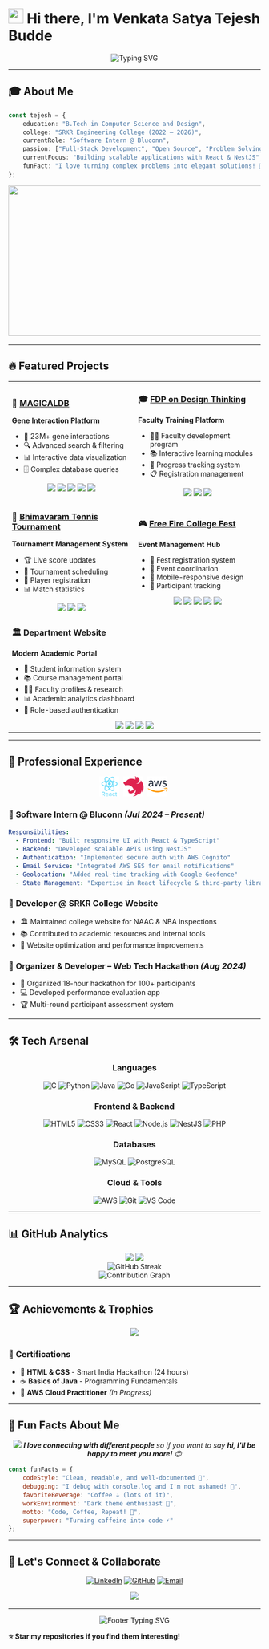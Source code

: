# <img src="https://raw.githubusercontent.com/MartinHeinz/MartinHeinz/master/wave.gif" width="30px" height="30px" /> Hi there, I'm Venkata Satya Tejesh Budde

<div align="center">
  <img src="https://readme-typing-svg.herokuapp.com?font=Fira+Code&size=30&duration=3000&pause=1000&color=00FFFF&center=true&vCenter=true&width=600&lines=Software+Intern+@Bluconn;Full-Stack+Developer;Inter+@Bluconn;Problem+Solver;Inter+@Bluconn;Tech+Event+Organizer" alt="Typing SVG" />
</div>



---

## 🎓 **About Me**

```typescript
const tejesh = {
    education: "B.Tech in Computer Science and Design",
    college: "SRKR Engineering College (2022 – 2026)",
    currentRole: "Software Intern @ Bluconn",
    passion: ["Full-Stack Development", "Open Source", "Problem Solving"],
    currentFocus: "Building scalable applications with React & NestJS",
    funFact: "I love turning complex problems into elegant solutions! 🚀"
};
```

<div align="center">
  <img src="https://media.giphy.com/media/dWesBcTLavkZuG35MI/giphy.gif" width="600" height="300"/>
</div>

---

## 🔥 **Featured Projects**

<table>
<tr>
<td width="50%">

### 🔬 [MAGICALDB](http://www.manjarilab.com/databases/magicaldb)
**Gene Interaction Platform**
- 🧬 23M+ gene interactions
- 🔍 Advanced search & filtering
- 📊 Interactive data visualization
- 🗄️ Complex database queries

<div align="center">
<img src="https://img.shields.io/badge/HTML5-E34F26?style=for-the-badge&logo=html5&logoColor=white" />
<img src="https://img.shields.io/badge/CSS3-1572B6?style=for-the-badge&logo=css3&logoColor=white" />
<img src="https://img.shields.io/badge/JavaScript-F7DF1E?style=for-the-badge&logo=javascript&logoColor=black" />
<img src="https://img.shields.io/badge/PHP-777BB4?style=for-the-badge&logo=php&logoColor=white" />
<img src="https://img.shields.io/badge/MySQL-4479A1?style=for-the-badge&logo=mysql&logoColor=white" />
</div>

</td>
<td width="50%">

### 🎓 [FDP on Design Thinking](https://srkrec.edu.in/atalfdp2023/)
**Faculty Training Platform**
- 👨‍🏫 Faculty development program
- 📚 Interactive learning modules
- 🎯 Progress tracking system
- 📋 Registration management

<div align="center">
<img src="https://img.shields.io/badge/HTML5-E34F26?style=for-the-badge&logo=html5&logoColor=white" />
<img src="https://img.shields.io/badge/CSS3-1572B6?style=for-the-badge&logo=css3&logoColor=white" />
<img src="https://img.shields.io/badge/JavaScript-F7DF1E?style=for-the-badge&logo=javascript&logoColor=black" />
</div>

</td>
</tr>
<tr>
<td width="50%">

### 🎾 [Bhimavaram Tennis Tournament](https://bhimavaramtennis.com/)
**Tournament Management System**
- 🏆 Live score updates
- 📅 Tournament scheduling
- 👥 Player registration
- 📊 Match statistics

<div align="center">
<img src="https://img.shields.io/badge/HTML5-E34F26?style=for-the-badge&logo=html5&logoColor=white" />
<img src="https://img.shields.io/badge/CSS3-1572B6?style=for-the-badge&logo=css3&logoColor=white" />
<img src="https://img.shields.io/badge/JavaScript-F7DF1E?style=for-the-badge&logo=javascript&logoColor=black" />
</div>

</td>
<td width="50%">

### 🎮 [Free Fire College Fest](http://srkrec.edu.in/sigma/freefire24)
**Event Management Hub**
- 🎪 Fest registration system
- 🎯 Event coordination
- 📱 Mobile-responsive design
- 🏅 Participant tracking

<div align="center">
<img src="https://img.shields.io/badge/HTML5-E34F26?style=for-the-badge&logo=html5&logoColor=white" />
<img src="https://img.shields.io/badge/CSS3-1572B6?style=for-the-badge&logo=css3&logoColor=white" />
<img src="https://img.shields.io/badge/JavaScript-F7DF1E?style=for-the-badge&logo=javascript&logoColor=black" />
<img src="https://img.shields.io/badge/PHP-777BB4?style=for-the-badge&logo=php&logoColor=white" />
<img src="https://img.shields.io/badge/MySQL-4479A1?style=for-the-badge&logo=mysql&logoColor=white" />
</div>

</td>
</tr>
<tr>
<td colspan="2">

### 🏛️ **Department Website**
**Modern Academic Portal**
- 🎯 Student information system
- 📚 Course management portal
- 👩‍🏫 Faculty profiles & research
- 📊 Academic analytics dashboard
- 🔐 Role-based authentication

<div align="center">
<img src="https://img.shields.io/badge/React-20232A?style=for-the-badge&logo=react&logoColor=61DAFB" />
<img src="https://img.shields.io/badge/TypeScript-007ACC?style=for-the-badge&logo=typescript&logoColor=white" />
<img src="https://img.shields.io/badge/Node.js-43853D?style=for-the-badge&logo=node.js&logoColor=white" />
<img src="https://img.shields.io/badge/MongoDB-4EA94B?style=for-the-badge&logo=mongodb&logoColor=white" />
</div>

</td>
</tr>
</table>

---

## 💼 **Professional Experience**

<div align="center">
  <img src="https://github.com/devicons/devicon/blob/master/icons/react/react-original-wordmark.svg" title="React" alt="React" width="40" height="40"/>&nbsp;
  <img src="https://github.com/devicons/devicon/blob/master/icons/nestjs/nestjs-plain.svg" title="NestJS" alt="NestJS" width="40" height="40"/>&nbsp;
  <img src="https://github.com/devicons/devicon/blob/master/icons/amazonwebservices/amazonwebservices-original-wordmark.svg" title="AWS" alt="AWS" width="40" height="40"/>&nbsp;
</div>

### 🔹 **Software Intern @ Bluconn** *(Jul 2024 – Present)*
```yaml
Responsibilities:
  - Frontend: "Built responsive UI with React & TypeScript"
  - Backend: "Developed scalable APIs using NestJS"
  - Authentication: "Implemented secure auth with AWS Cognito"
  - Email Service: "Integrated AWS SES for email notifications"
  - Geolocation: "Added real-time tracking with Google Geofence"
  - State Management: "Expertise in React lifecycle & third-party libraries"
```

### 🔹 **Developer @ SRKR College Website**
- 🏛️ Maintained college website for NAAC & NBA inspections
- 📚 Contributed to academic resources and internal tools
- 🔧 Website optimization and performance improvements

### 🔹 **Organizer & Developer – Web Tech Hackathon** *(Aug 2024)*
- 🎯 Organized 18-hour hackathon for 100+ participants
- 💻 Developed performance evaluation app
- 🏆 Multi-round participant assessment system

---

## 🛠️ **Tech Arsenal**

<div align="center">

### **Languages**
![C](https://img.shields.io/badge/C-A8B9CC?style=for-the-badge&logo=c&logoColor=white)
![Python](https://img.shields.io/badge/Python-3776AB?style=for-the-badge&logo=python&logoColor=white)
![Java](https://img.shields.io/badge/Java-ED8B00?style=for-the-badge&logo=java&logoColor=white)
![Go](https://img.shields.io/badge/Go-00ADD8?style=for-the-badge&logo=go&logoColor=white)
![JavaScript](https://img.shields.io/badge/JavaScript-F7DF1E?style=for-the-badge&logo=javascript&logoColor=black)
![TypeScript](https://img.shields.io/badge/TypeScript-007ACC?style=for-the-badge&logo=typescript&logoColor=white)

### **Frontend & Backend**
![HTML5](https://img.shields.io/badge/HTML5-E34F26?style=for-the-badge&logo=html5&logoColor=white)
![CSS3](https://img.shields.io/badge/CSS3-1572B6?style=for-the-badge&logo=css3&logoColor=white)
![React](https://img.shields.io/badge/React-20232A?style=for-the-badge&logo=react&logoColor=61DAFB)
![Node.js](https://img.shields.io/badge/Node.js-43853D?style=for-the-badge&logo=node.js&logoColor=white)
![NestJS](https://img.shields.io/badge/NestJS-E0234E?style=for-the-badge&logo=nestjs&logoColor=white)
![PHP](https://img.shields.io/badge/PHP-777BB4?style=for-the-badge&logo=php&logoColor=white)

### **Databases**
![MySQL](https://img.shields.io/badge/MySQL-4479A1?style=for-the-badge&logo=mysql&logoColor=white)
![PostgreSQL](https://img.shields.io/badge/PostgreSQL-316192?style=for-the-badge&logo=postgresql&logoColor=white)

### **Cloud & Tools**
![AWS](https://img.shields.io/badge/AWS-FF9900?style=for-the-badge&logo=amazonaws&logoColor=white)
![Git](https://img.shields.io/badge/Git-F05032?style=for-the-badge&logo=git&logoColor=white)
![VS Code](https://img.shields.io/badge/VS_Code-007ACC?style=for-the-badge&logo=visual-studio-code&logoColor=white)

</div>

---

## 📊 **GitHub Analytics**

<div align="center">
  <img height="180em" src="https://github-readme-stats.vercel.app/api?username=BTejesh27&show_icons=true&theme=tokyonight&include_all_commits=true&count_private=true"/>
  <img height="180em" src="https://github-readme-stats.vercel.app/api/top-langs/?username=BTejesh27&layout=compact&langs_count=8&theme=tokyonight"/>
</div>

<div align="center">
  <img src="https://github-readme-streak-stats.herokuapp.com/?user=BTejesh27&theme=tokyonight" alt="GitHub Streak" />
</div>

<div align="center">
  <img src="https://github-readme-activity-graph.vercel.app/graph?username=BTejesh27&theme=tokyo-night&hide_border=true" alt="Contribution Graph" />
</div>

---

## 🏆 **Achievements & Trophies**

<div align="center">
  <img src="https://github-profile-trophy.vercel.app/?username=BTejesh27&theme=tokyonight&no-frame=true&no-bg=true&margin-w=4&row=2&column=4" />
</div>

### 📜 **Certifications**
- 🏅 **HTML & CSS** - Smart India Hackathon (24 hours)
- ☕ **Basics of Java** - Programming Fundamentals
- 🚀 **AWS Cloud Practitioner** *(In Progress)*

---

## 🌟 **Fun Facts About Me**

<div align="center">
  <img src="https://media.giphy.com/media/LnQjpWaON8nhr21vNW/giphy.gif" width="60"> <em><b>I love connecting with different people</b> so if you want to say <b>hi, I'll be happy to meet you more!</b> 😊</em>
</div>

```javascript
const funFacts = {
    codeStyle: "Clean, readable, and well-documented 📝",
    debugging: "I debug with console.log and I'm not ashamed! 🐛",
    favoriteBeverage: "Coffee ☕ (lots of it)",
    workEnvironment: "Dark theme enthusiast 🌙",
    motto: "Code, Coffee, Repeat! 🔄",
    superpower: "Turning caffeine into code ⚡"
};
```

---

## 🤝 **Let's Connect & Collaborate**

<div align="center">
  
[![LinkedIn](https://img.shields.io/badge/LinkedIn-0077B5?style=for-the-badge&logo=linkedin&logoColor=white)](https://www.linkedin.com/in/venkata-satya-tejesh-budde-b7b460247)
[![GitHub](https://img.shields.io/badge/GitHub-100000?style=for-the-badge&logo=github&logoColor=white)](https://github.com/BTejesh27)
[![Email](https://img.shields.io/badge/Email-D14836?style=for-the-badge&logo=gmail&logoColor=white)](mailto:bvst27@gmail.com)

</div>

<div align="center">
  <img src="https://capsule-render.vercel.app/api?type=waving&color=gradient&customColorList=6,11,20&height=150&section=footer&text=Thanks%20for%20visiting!&fontSize=42&fontColor=fff&animation=twinkling"/>
</div>

---

<div align="center">
  <img src="https://readme-typing-svg.herokuapp.com?font=Fira+Code&size=18&duration=2000&pause=1000&color=00FFFF&center=true&vCenter=true&width=500&lines=Always+learning+new+technologies;Open+to+collaboration+opportunities;Let's+build+something+amazing+together!" alt="Footer Typing SVG" />
</div>

**⭐ Star my repositories if you find them interesting!**
